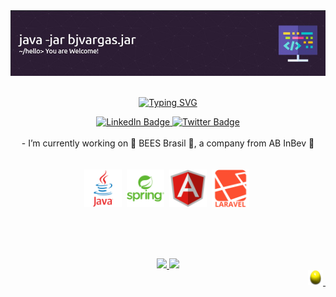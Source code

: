 
<div id="header" align="center">
<img src="https://github.com/bjvargas/bjvargas/blob/main/483525d6-8066-4d76-b195-d37d4c40c1d3.jpeg?raw=true" >
  <br><br>
  
[![Typing SVG](https://readme-typing-svg.herokuapp.com?center=true&vCenter=true&lines=Back-end+developer;Spring+Ecosystem)](https://git.io/typing-svg)
  
<div id="badges">
  <a href="https://www.linkedin.com/in/bjvargas">
    <img src="https://img.shields.io/badge/LinkedIn-blue?style=for-the-badge&logo=linkedin&logoColor=white" alt="LinkedIn Badge"/>
  </a>
  <a href="https://twitter.com/bjvargas_jar">
    <img src="https://img.shields.io/badge/Twitter-blue?style=for-the-badge&logo=twitter&logoColor=white" alt="Twitter Badge"/>
  </a>
</div id="body" align="center">
  <br>
- I’m currently working on 🐝 BEES Brasil 🐝, a company from AB InBev 🍻  
  <br>  <br>
  <br>

</div>



<div align="center">
  <img src="https://github.com/devicons/devicon/blob/master/icons/java/java-original-wordmark.svg" title="Java" alt="Java" width="60" height="60"/>&nbsp;
  <img src="https://github.com/devicons/devicon/blob/master/icons/spring/spring-original-wordmark.svg" title="Spring" alt="Spring" width="60" height="60"/>&nbsp;
    <img src="https://github.com/devicons/devicon/blob/master/icons/angularjs/angularjs-original.svg" title="Spring" alt="Spring" width="60" height="60"/>&nbsp;
 <img src="https://github.com/devicons/devicon/blob/master/icons/laravel/laravel-plain-wordmark.svg" title="Laravel" alt="Laravel" width="60" height="60"/>&nbsp;
</div>


 <br>  <br>
  <br>

<div align="center">
  <a href="https://github.com/bjvargas">
  <img height="180em" src="https://github-readme-stats.vercel.app/api?username=bjvargas&show_icons=true&theme=radical&include_all_commits=true&count_private=true"/>
  <img height="180em" src="https://github-readme-stats.vercel.app/api/top-langs/?username=bjvargas&layout=compact&langs_count=7&theme=radical"/>
    
</div>
  
  <div align="right">
   <a href= "https://youtu.be/a1IBpsuCI14?t=51" target="_blank"><img src="https://github.com/bjvargas/bjvargas/blob/main/9080-24x24x32.png" title="?" alt="EasterEgg"/>&nbsp; </a>
  </div>
